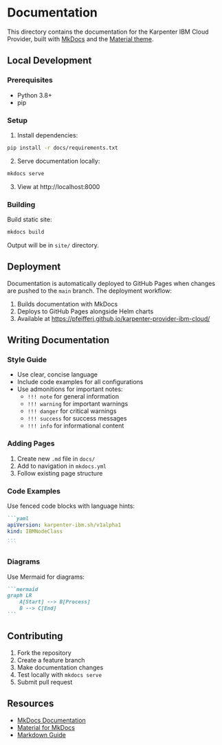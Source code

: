 # Documentation

This directory contains the documentation for the Karpenter IBM Cloud Provider, built with [MkDocs](https://www.mkdocs.org/) and the [Material theme](https://squidfunk.github.io/mkdocs-material/).

## Local Development

### Prerequisites

- Python 3.8+
- pip

### Setup

1. Install dependencies:
```bash
pip install -r docs/requirements.txt
```

2. Serve documentation locally:
```bash
mkdocs serve
```

3. View at http://localhost:8000

### Building

Build static site:
```bash
mkdocs build
```

Output will be in `site/` directory.

## Deployment

Documentation is automatically deployed to GitHub Pages when changes are pushed to the `main` branch. The deployment workflow:

1. Builds documentation with MkDocs
2. Deploys to GitHub Pages alongside Helm charts
3. Available at https://pfeifferj.github.io/karpenter-provider-ibm-cloud/

## Writing Documentation

### Style Guide

- Use clear, concise language
- Include code examples for all configurations
- Use admonitions for important notes:
  - `!!! note` for general information
  - `!!! warning` for important warnings
  - `!!! danger` for critical warnings
  - `!!! success` for success messages
  - `!!! info` for informational content

### Adding Pages

1. Create new `.md` file in `docs/`
2. Add to navigation in `mkdocs.yml`
3. Follow existing page structure

### Code Examples

Use fenced code blocks with language hints:

````markdown
```yaml
apiVersion: karpenter-ibm.sh/v1alpha1
kind: IBMNodeClass
...
```
````

### Diagrams

Use Mermaid for diagrams:

````markdown
```mermaid
graph LR
    A[Start] --> B[Process]
    B --> C[End]
```
````

## Contributing

1. Fork the repository
2. Create a feature branch
3. Make documentation changes
4. Test locally with `mkdocs serve`
5. Submit pull request

## Resources

- [MkDocs Documentation](https://www.mkdocs.org/)
- [Material for MkDocs](https://squidfunk.github.io/mkdocs-material/)
- [Markdown Guide](https://www.markdownguide.org/)
